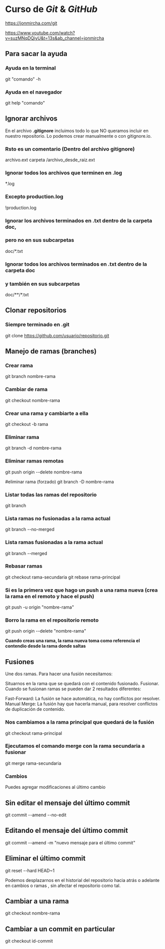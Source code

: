 # Curso de _Git_ & _GitHub_

https://jonmircha.com/git

https://www.youtube.com/watch?v=suzMNqDQiyU&t=13s&ab_channel=jonmircha




## Para sacar la ayuda

### Ayuda en la terminal
git "comando" -h
### Ayuda en el navegador
git help "comando"


## Ignorar archivos

En el archivo **.gitignore** incluimos todo lo que NO queramos incluir en nuestro repositorio. Lo podemos crear manualmente o con gitignore.io.

### Rsto es un comentario (Dentro del archivo gitignore)
archivo.ext
carpeta
/archivo_desde_raiz.ext
### Ignorar todos los archivos que terminen en .log
*.log
### Excepto production.log
!production.log
### Ignorar los archivos terminados en .txt dentro de la carpeta doc,
### pero no en sus subcarpetas
doc/*.txt
### Ignorar todos los archivos terminados en .txt dentro de la carpeta doc
### y también en sus subcarpetas
doc/**/*.txt


## Clonar repositorios

### Siempre terminado en **.git**
git clone https://github.com/usuario/repositorio.git


## Manejo de ramas (branches)

### Crear rama
git branch nombre-rama

### Cambiar de rama
git checkout nombre-rama

### Crear una rama y cambiarte a ella
git checkout -b rama

### Eliminar rama
git branch -d nombre-rama

### Eliminar ramas remotas
git push origin --delete nombre-rama

#eliminar rama (forzado)
git branch -D nombre-rama

### Listar todas las ramas del repositorio
git branch

### Lista ramas no fusionadas a la rama actual
git branch --no-merged

### Lista ramas fusionadas a la rama actual
git branch --merged

### Rebasar ramas
git checkout rama-secundaria
git rebase rama-principal

### Si es la primera vez que hago un push a una rama nueva (crea la rama en el remoto y hace el push)
git push -u origin "nombre-rama"

### Borro la rama en el repositorio remoto
git push origin --delete "nombre-rama"

**Cuando creas una rama, la rama nueva toma como referencia el contendio desde la rama donde saltas**


## Fusiones
Une dos ramas. Para hacer una fusión necesitamos:

Situarnos en la rama que se quedará con el contenido fusionado.
Fusionar.
Cuando se fusionan ramas se pueden dar 2 resultados diferentes:

Fast-Forward: La fusión se hace automática, no hay conflictos por resolver.
Manual Merge: La fusión hay que hacerla manual, para resolver conflictos de duplicación de contenido.

### Nos cambiamos a la rama principal que quedará de la fusión
git checkout rama-principal

### Ejecutamos el comando merge con la rama secundaria a fusionar
git merge rama-secundaria



### Cambios
Puedes agregar modificaciones al último cambio

## Sin editar el mensaje del último commit
git commit --amend --no-edit

## Editando el mensaje del último commit
git commit --amend -m "nuevo mensaje para el último commit"

## Eliminar el último commit
git reset --hard HEAD~1

Podemos desplazarnos en el historial del repositorio hacia atrás o adelante en cambios o ramas , sin afectar el repositorio como tal.

## Cambiar a una rama
git checkout nombre-rama

## Cambiar a un commit en particular
git checkout id-commit